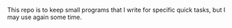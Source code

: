 This repo is to keep small programs that I write for specific quick tasks, but I may use again some time.
